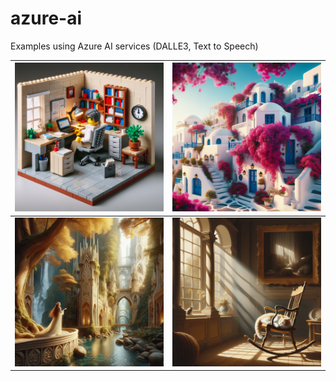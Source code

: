 # azure-ai
Examples using Azure AI services (DALLE3, Text to Speech)

![](imgs/image1.png)    | ![](imgs/image2.png) 
:-----------------:|----------------:
![](imgs/image3.png)    | ![](imgs/image4.png)
